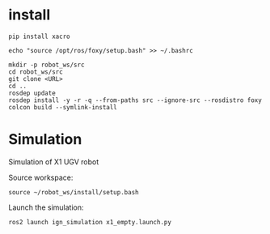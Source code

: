 # install

```
pip install xacro

echo "source /opt/ros/foxy/setup.bash" >> ~/.bashrc

mkdir -p robot_ws/src
cd robot_ws/src
git clone <URL>
cd ..
rosdep update
rosdep install -y -r -q --from-paths src --ignore-src --rosdistro foxy 
colcon build --symlink-install
```

# Simulation
Simulation of X1 UGV robot

Source workspace:
```
source ~/robot_ws/install/setup.bash
```

Launch the simulation:
```
ros2 launch ign_simulation x1_empty.launch.py
```

